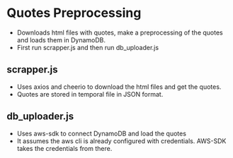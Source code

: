 # Quotes Preprocessing
* Downloads html files with quotes, make a preprocessing of the quotes and loads them in DynamoDB.
* First run scrapper.js and then run db_uploader.js

## scrapper.js

* Uses axios and cheerio to download the html files and get the quotes.
* Quotes are stored in temporal file in JSON format.

## db_uploader.js

* Uses aws-sdk to connect DynamoDB and load the quotes
* It assumes the aws cli is already configured with credentials. AWS-SDK takes the credentials from there.
